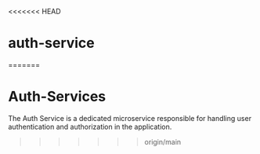 <<<<<<< HEAD
# auth-service
=======
# Auth-Services
The Auth Service is a dedicated microservice responsible for handling user authentication and authorization in the application.
>>>>>>> origin/main
